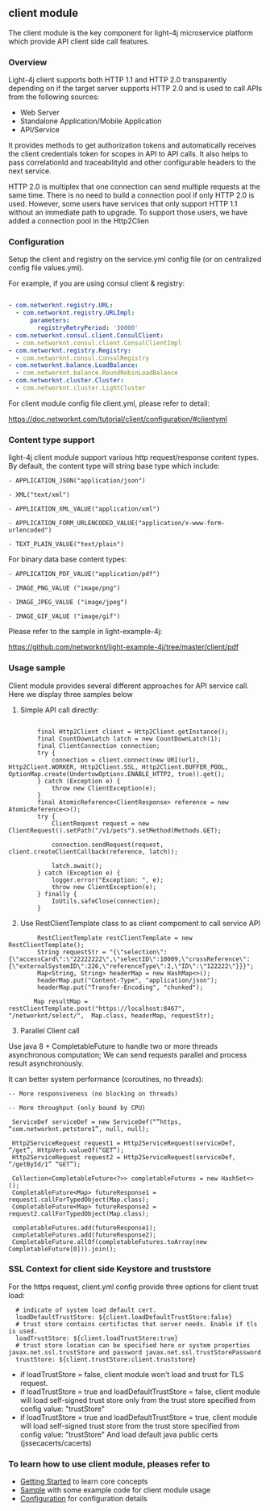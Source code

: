## client module

The client module is the key component for light-4j microservice platform which provide API client side call features.

### Overview

Light-4j client supports both HTTP 1.1 and HTTP 2.0 transparently depending on if the target server supports HTTP 2.0 and is used to call APIs from the following sources:

- Web Server
- Standalone Application/Mobile Application
- API/Service

It provides methods to get authorization tokens and automatically receives the client credentials token for scopes in API to API calls. It also helps to pass correlationId and traceabilityId and other configurable headers to the next service.

HTTP 2.0 is multiplex that one connection can send multiple requests at the same time. There is no need to build a connection pool if only HTTP 2.0 is used. However, some users have services that only support HTTP 1.1 without an immediate path to upgrade. To support those users, we have added a connection pool in the Http2Clien 


### Configuration

Setup the client and registry on the service.yml config file (or on centralized config file values.yml).

For example, if you are using consul client &  registry:


```yaml

- com.networknt.registry.URL:
  - com.networknt.registry.URLImpl:
      parameters:
        registryRetryPeriod: '30000'
- com.networknt.consul.client.ConsulClient:
  - com.networknt.consul.client.ConsulClientImpl
- com.networknt.registry.Registry:
  - com.networknt.consul.ConsulRegistry
- com.networknt.balance.LoadBalance:
  - com.networknt.balance.RoundRobinLoadBalance
- com.networknt.cluster.Cluster:
  - com.networknt.cluster.LightCluster


```

For client module config file client.yml, please refer to detail:

https://doc.networknt.com/tutorial/client/configuration/#clientyml


### Content type support

light-4j client module support various http request/response content types. By default, the content type will string base type which include:

    - APPLICATION_JSON("application/json")

    - XML("text/xml")

    - APPLICATION_XML_VALUE("application/xml")
    
    - APPLICATION_FORM_URLENCODED_VALUE("application/x-www-form-urlencoded")
    
    - TEXT_PLAIN_VALUE("text/plain")

For binary data base content types:

    - APPLICATION_PDF_VALUE("application/pdf")

    - IMAGE_PNG_VALUE ("image/png")
    
    - IMAGE_JPEG_VALUE ("image/jpeg")
    
    - IMAGE_GIF_VALUE ("image/gif")

Please refer to the sample in light-example-4j:

https://github.com/networknt/light-example-4j/tree/master/client/pdf



### Usage sample

Client module provides several different approaches for API service call. Here we display three samples below

1. Simple API call directly:

```

        final Http2Client client = Http2Client.getInstance();
        final CountDownLatch latch = new CountDownLatch(1);
        final ClientConnection connection;
        try {
            connection = client.connect(new URI(url), Http2Client.WORKER, Http2Client.SSL, Http2Client.BUFFER_POOL,  OptionMap.create(UndertowOptions.ENABLE_HTTP2, true)).get();
        } catch (Exception e) {
            throw new ClientException(e);
        }
        final AtomicReference<ClientResponse> reference = new AtomicReference<>();
        try {
            ClientRequest request = new ClientRequest().setPath("/v1/pets").setMethod(Methods.GET);

            connection.sendRequest(request, client.createClientCallback(reference, latch));

            latch.await();
        } catch (Exception e) {
            logger.error("Exception: ", e);
            throw new ClientException(e);
        } finally {
            IoUtils.safeClose(connection);
        }
```


2. Use RestClientTemplate class to as client compoment to call service API

```
        RestClientTemplate restClientTemplate = new RestClientTemplate();
        String requestStr = "{\"selection\":{\"accessCard\":\"22222222\",\"selectID\":10009,\"crossReference\":{\"externalSystemID\":226,\"referenceType\":2,\"ID\":\"122222\"}}}";
        Map<String, String> headerMap = new HashMap<>();
        headerMap.put("Content-Type", "application/json");
        headerMap.put("Transfer-Encoding", "chunked");

       Map resultMap = restClientTemplate.post("https://localhost:8467", "/networknt/select/",  Map.class, headerMap, requestStr);

```
  
3. Parallel Client call

 Use java 8 + CompletableFuture to handle two or more threads asynchronous computation; We can send requests parallel and process result asynchronously.

 It can better system performance (coroutines, no threads):

 	-- More responsiveness (no blocking on threads)

 	-- More throughput (only bound by CPU)

```
 ServiceDef serviceDef = new ServiceDef(“”https, “com.networknt.petstore1”, null, null);

 Http2ServiceRequest request1 = Http2ServiceRequest(serviceDef, “/get”, HttpVerb.valueOf(“GET”);
 Http2ServiceRequest request2 = Http2ServiceRequest(serviceDef, “/getById/1” “GET”);

 Collection<CompletableFuture<?>> completableFutures = new HashSet<>();
 CompletableFuture<Map> futureResponse1 = request1.callForTypedObject(Map.class);
 CompletableFuture<Map> futureResponse2 = request2.callForTypedObject(Map.class);

 completableFutures.add(futureResponse1);
 completableFutures.add(futureResponse2);
 CompletableFuture.allOf(completableFutures.toArray(new CompletableFuture[0])).join();

```

### SSL Context for client side Keystore and truststore

For the https request, client.yml config provide three options for client trust load:

```
  # indicate of system load default cert.
  loadDefaultTrustStore: ${client.loadDefaultTrustStore:false}
  # trust store contains certifictes that server needs. Enable if tls is used.
  loadTrustStore: ${client.loadTrustStore:true}
  # trust store location can be specified here or system properties javax.net.ssl.trustStore and password javax.net.ssl.trustStorePassword
  trustStore: ${client.trustStore:client.truststore}
```
- if loadTrustStore = false, client module won't load and trust for TLS request.
- if loadTrustStore = true and loadDefaultTrustStore = false, client module will load self-signed trust store only from the trust store specified from config value: "trustStore"
- if loadTrustStore = true and loadDefaultTrustStore = true, client module will load self-signed trust store from the trust store specified from config value: "trustStore" 
   And load default java public certs (jssecacerts/cacerts)
   
     


### To learn how to use client module, pleases refer to

* [Getting Started](https://doc.networknt.com/concern/client/) to learn core concepts
* [Sample](https://doc.networknt.com/tutorial/rest/openapi/servicemesher/#light-4j-servicemesher-client-module-call-example) with some example code for client module usage
* [Configuration](https://doc.networknt.com/tutorial/client/configuration/#clientyml) for  configuration details
